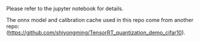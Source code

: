 Please refer to the jupyter notebook for details.

The onnx model and calibration cache used in this repo come from another repo: (https://github.com/shiyongming/TensorRT_quantization_demo_cifar10).